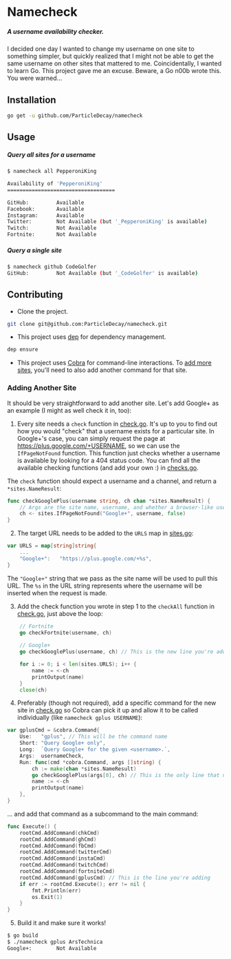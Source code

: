 # Namecheck
##### A username availability checker.

I decided one day I wanted to change my username on one site to something simpler, but quickly realized that I might not be able to get the same username on other sites that mattered to me. Coincidentally, I wanted to learn Go. This project gave me an excuse. Beware, a Go n00b wrote this. You were warned...

## Installation
```bash
go get -u github.com/ParticleDecay/namecheck
```

## Usage
##### Query all sites for a username
```bash
$ namecheck all PepperoniKing

Availability of 'PepperoniKing'
===================================

GitHub:        	Available
Facebook:      	Available
Instagram:     	Available
Twitter:       	Not Available (but '_PepperoniKing' is available)
Twitch:        	Not Available
Fortnite:      	Not Available
```
##### Query a single site
```bash
$ namecheck github CodeGolfer
GitHub:        	Not Available (but '_CodeGolfer' is available)
```

## Contributing
- Clone the project.
```bash
git clone git@github.com:ParticleDecay/namecheck.git
```
- This project uses [dep](https://github.com/golang/dep) for dependency management.
```bash
dep ensure
```
- This project uses [Cobra](https://github.com/spf13/cobra) for command-line interactions. To [add more sites](#adding-another-site), you'll need to also add another command for that site.

### Adding Another Site
It should be very straightforward to add another site. Let's add Google+ as an example (I might as well check it in, too):
1. Every site needs a `check` function in [check.go](cmd/check.go). It's up to you to find out how you would "check" that a username exists for a particular site. In Google+'s case, you can simply request the page at https://plus.google.com/+USERNAME, so we can use the `IfPageNotFound` function. This function just checks whether a username is available by looking for a 404 status code. You can find all the available checking functions (and add your own :) in [checks.go](sites/checks.go).

The `check` function should expect a username and a channel, and return a `*sites.NameResult`:
```go
func checkGooglePlus(username string, ch chan *sites.NameResult) {
    // Args are the site name, username, and whether a browser-like user agent needs to be sent.
	ch <- sites.IfPageNotFound("Google+", username, false)
}
```

2. The target URL needs to be added to the `URLS` map in [sites.go](sites/sites.go):
```go
var URLS = map[string]string{
    ...
	"Google+":   "https://plus.google.com/+%s",
}
```
The `"Google+"` string that we pass as the site name will be used to pull this URL. The `%s` in the URL string represents where the username will be inserted when the request is made.

3. Add the check function you wrote in step 1 to the `checkAll` function in [check.go](cmd/check.go), just above the loop:
```go
	// Fortnite
    go checkFortnite(username, ch)
    
    // Google+
    go checkGooglePlus(username, ch) // This is the new line you're adding

	for i := 0; i < len(sites.URLS); i++ {
		name := <-ch
		printOutput(name)
	}
	close(ch)
```

4. Preferably (though not required), add a specific command for the new site in [check.go](cmd/check.go) so Cobra can pick it up and allow it to be called individually (like `namecheck gplus USERNAME`):
```go
var gplusCmd = &cobra.Command{
	Use:   "gplus", // This will be the command name
	Short: "Query Google+ only",
	Long:  `Query Google+ for the given <username>.`,
	Args:  usernameCheck,
	Run: func(cmd *cobra.Command, args []string) {
		ch := make(chan *sites.NameResult)
		go checkGooglePlus(args[0], ch) // This is the only line that needs to be specific to your site
		name := <-ch
		printOutput(name)
	},
}
```
... and add that command as a subcommand to the main command:
```go
func Execute() {
	rootCmd.AddCommand(chkCmd)
	rootCmd.AddCommand(ghCmd)
	rootCmd.AddCommand(fbCmd)
	rootCmd.AddCommand(twitterCmd)
	rootCmd.AddCommand(instaCmd)
	rootCmd.AddCommand(twitchCmd)
	rootCmd.AddCommand(fortniteCmd)
	rootCmd.AddCommand(gplusCmd) // This is the line you're adding
	if err := rootCmd.Execute(); err != nil {
		fmt.Println(err)
		os.Exit(1)
	}
}
```

5. Build it and make sure it works!
```bash
$ go build
$ ./namecheck gplus ArsTechnica
Google+:       	Not Available
```